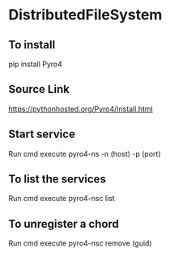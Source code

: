 # DistributedFileSystem

## To install
pip install Pyro4

## Source Link
https://pythonhosted.org/Pyro4/install.html

## Start service
Run cmd
execute pyro4-ns -n (host) -p (port)

## To list the services
Run cmd
execute pyro4-nsc list

## To unregister a chord
Run cmd
execute pyro4-nsc remove (guid)

